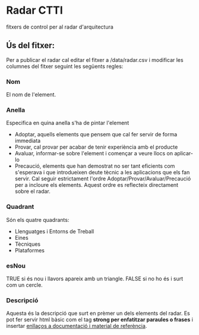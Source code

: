 # Radar CTTI
fitxers de control per al radar d'arquitectura

## Ús del fitxer:
Per a publicar el radar cal editar el fitxer a /data/radar.csv i modificar les columnes del fitxer seguint les següents regles:

### Nom ###
El nom de l'element.

### Anella ###
Especifica en quina anella s'ha de pintar l'element
- Adoptar, aquells elements que pensem que cal fer servir de forma immediata
- Provar, cal provar per acabar de tenir experiència amb el producte
- Avaluar, informar-se sobre l'element i començar a veure llocs on aplicar-lo
- Precaució, elements que han demostrat no ser tant eficients com s'esperava i que introdueixen deute tècnic a les aplicacions que els fan servir. 
Cal seguir estrictament l'ordre Adoptar/Provar/Avaluar/Precaució per a incloure els elements. Aquest ordre es reflecteix directament sobre el radar. 

### Quadrant ###
Són els quatre quadrants:
- Llenguatges i Entorns de Treball
- Eines
- Tècniques
- Plataformes

### esNou ###
TRUE si és nou i llavors apareix amb un triangle. FALSE si no ho és i surt com un cercle.

### Descripció ###
Aquesta és la descripció que surt en prèmer un dels elements del radar. Es pot fer servir html bàsic com el tag <strong>strong per enfatitzar paraules o frases</strong> i insertar <a href="http://canigo.ctti.gencat.cat"> enllaços a documentació i material de referència</a>.
